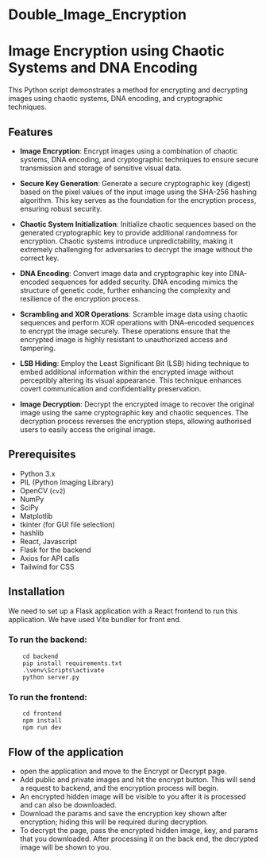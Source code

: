 # Double_Image_Encryption

# Image Encryption using Chaotic Systems and DNA Encoding

This Python script demonstrates a method for encrypting and decrypting images using chaotic systems, DNA encoding, and cryptographic techniques.  

## Features

- **Image Encryption**: Encrypt images using a combination of chaotic systems, DNA encoding, and cryptographic techniques to ensure secure transmission and storage of sensitive visual data.

- **Secure Key Generation**: Generate a secure cryptographic key (digest) based on the pixel values of the input image using the SHA-256 hashing algorithm. This key serves as the foundation for the encryption process, ensuring robust security.

- **Chaotic System Initialization**: Initialize chaotic sequences based on the generated cryptographic key to provide additional randomness for encryption. Chaotic systems introduce unpredictability, making it extremely challenging for adversaries to decrypt the image without the correct key.

- **DNA Encoding**: Convert image data and cryptographic key into DNA-encoded sequences for added security. DNA encoding mimics the structure of genetic code, further enhancing the complexity and resilience of the encryption process.

- **Scrambling and XOR Operations**: Scramble image data using chaotic sequences and perform XOR operations with DNA-encoded sequences to encrypt the image securely. These operations ensure that the encrypted image is highly resistant to unauthorized access and tampering.

- **LSB Hiding**: Employ the Least Significant Bit (LSB) hiding technique to embed additional information within the encrypted image without perceptibly altering its visual appearance. This technique enhances covert communication and confidentiality preservation.

- **Image Decryption**: Decrypt the encrypted image to recover the original image using the same cryptographic key and chaotic sequences. The decryption process reverses the encryption steps, allowing authorised users to easily access the original image.

## Prerequisites

- Python 3.x
- PIL (Python Imaging Library)
- OpenCV (`cv2`)
- NumPy
- SciPy
- Matplotlib
- tkinter (for GUI file selection)
- hashlib
- React, Javascript
- Flask for the backend
- Axios for API calls
- Tailwind for CSS

## Installation

We need to set up a Flask application with a React frontend to run this application. We have used Vite bundler for front end.
### To run the backend:
``` 
    cd backend
    pip install requirements.txt
    .\venv\Scripts\activate
    python server.py
```

### To run the frontend:
``` 
    cd frontend
    npm install
    npm run dev
```
## Flow of the application

- open the application and move to the Encrypt or Decrypt page.
- Add public and private images and hit the encrypt button. This will send a request to backend, and the encryption process will begin.
- An encrypted hidden image will be visible to you after it is processed and can also be downloaded.
- Download the params and save the encryption key shown after encryption; hiding this will be required during decryption.
- To decrypt the page, pass the encrypted hidden image, key, and params that you downloaded. After processing it on the back end, the decrypted image will be shown to you.
  
